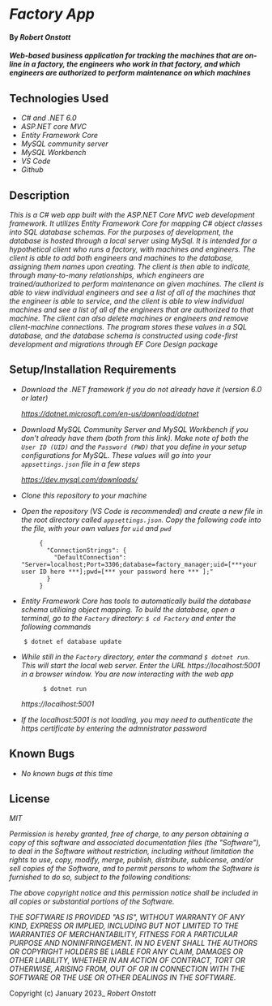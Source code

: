# _Factory App_

#### By _Robert Onstott_

#### _Web-based business application for tracking the machines that are on-line in a factory, the engineers who work in that factory, and which engineers are authorized to perform maintenance on which machines_

## Technologies Used

* _C# and .NET 6.0_
* _ASP.NET core MVC_
* _Entity Framework Core_
* _MySQL community server_
* _MySQL Workbench_
* _VS Code_
* _Github_

## Description

_This is a C# web app built with the ASP.NET Core MVC web development framework. It utilizes Entity Framework Core for mapping C# object classes into SQL database schemas. For the purposes of development, the database is hosted through a local server using MySql. It is intended for a hypothetical client who runs a factory, with machines and engineers. The client is able to add both engineers and machines to the database, assigning them names upon creating. The client is then able to indicate, through many-to-many relationships, which engineers are trained/authorized to perform maintenance on given machines. The client is able to view individual engineers and see a list of all of the machines that the engineer is able to service, and the client is able to view individual machines and see a list of all of the engineers that are authorized to that machine. The client can also delete machines or engineers and remove client-machine connections. The program stores these values in a SQL database, and the database schema is constructed using code-first development and migrations through EF Core Design package_

## Setup/Installation Requirements

* _Download the .NET framework if you do not already have it (version 6.0 or later)_
 
  _https://dotnet.microsoft.com/en-us/download/dotnet_
  
* _Download MySQL Community Server and MySQL Workbench if you don't already have them (both from this link). Make note of both the `User ID (UID)` and the `Password (PWD)` that you define in your setup configurations for MySQL. These values will go into your `appsettings.json` file in a few steps_
  
    _https://dev.mysql.com/downloads/_
  
* _Clone this repository to your machine_

* _Open the repository (VS Code is recommended) and create a new file in the root directory called `appsettings.json`. Copy the following code into the file, with your own values for `uid` and `pwd`_
 
 
  
  ```
       {
         "ConnectionStrings": {
           "DefaultConnection": "Server=localhost;Port=3306;database=factory_manager;uid=[***your user ID here ***];pwd=[*** your password here *** ];"
         }
       }      
  ```
  
  
  
* _Entity Framework Core has tools to automatically build the database schema utiliaing object mapping. To build the database, open a terminal, go to the `Factory` directory: `$ cd Factory` and enter the following commands_

```
    $ dotnet ef database update   
```

* _While still in the `Factory` directory, enter the command `$ dotnet run`. This will start the local web server. Enter the URL https://localhost:5001 in a browser window. You are now interacting with the web app_
  
  ```
        $ dotnet run
  ```  
  
  _https://localhost:5001_
  
 * _If the localhost:5001 is not loading, you may need to authenticate the https certificate by entering the admnistrator password_

## Known Bugs

* _No known bugs at this time_

## License

_MIT_

_Permission is hereby granted, free of charge, to any person obtaining a copy of this software and associated documentation files (the "Software"), to deal in the Software without restriction, including without limitation the rights to use, copy, modify, merge, publish, distribute, sublicense, and/or sell copies of the Software, and to permit persons to whom the Software is furnished to do so, subject to the following conditions:_

_The above copyright notice and this permission notice shall be included in all copies or substantial portions of the Software._

_THE SOFTWARE IS PROVIDED "AS IS", WITHOUT WARRANTY OF ANY KIND, EXPRESS OR IMPLIED, INCLUDING BUT NOT LIMITED TO THE WARRANTIES OF MERCHANTABILITY, FITNESS FOR A PARTICULAR PURPOSE AND NONINFRINGEMENT. IN NO EVENT SHALL THE AUTHORS OR COPYRIGHT HOLDERS BE LIABLE FOR ANY CLAIM, DAMAGES OR OTHER LIABILITY, WHETHER IN AN ACTION OF CONTRACT, TORT OR OTHERWISE, ARISING FROM, OUT OF OR IN CONNECTION WITH THE SOFTWARE OR THE USE OR OTHER DEALINGS IN THE SOFTWARE._

Copyright (c) January 2023_ _Robert Onstott_
